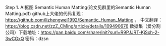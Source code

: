 Step 1. AI抠图
  Semantic Human Matting(论文见群里的Semantic Human Matting.pdf)
  github上大佬的代码复现：https://github.com/lizhengwei1992/Semantic_Human_Matting ， 中文翻译：https://blog.csdn.net/zzZ_CMing/article/details/109490676
  数据集（爱分割公司）下载地址：https://pan.baidu.com/share/init?surl=R9PJJRT-KjSxh-2-3wCGxQ 密码：dzsn
